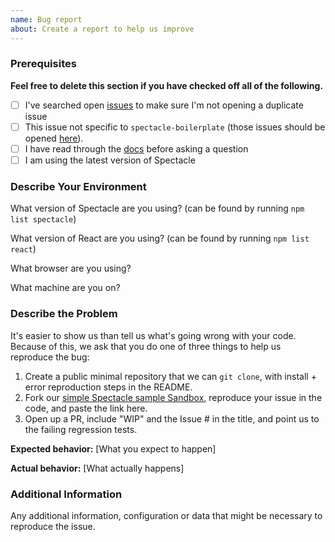 ```yaml
---
name: Bug report
about: Create a report to help us improve
---
```


<!--

Have you read Formidable's Code of Conduct? By filing an Issue, you are expected to comply with it, including treating everyone with respect: https://github.com/FormidableLabs/spectacle/blob/master/CONTRIBUTING.md#contributor-covenant-code-of-conduct

-->

### Prerequisites

**Feel free to delete this section if you have checked off all of the following.**

- [ ] I've searched open [issues](https://www.github.com/FormidableLabs/spectacle/issues) to make sure I'm not opening a duplicate issue
- [ ] This issue not specific to `spectacle-boilerplate` (those issues should be opened [here](https://github.com/FormidableLabs/spectacle-boilerplate/issues/new)).
- [ ] I have read through the [docs](https://formidable.com/open-source/spectacle/docs/) before asking a question
- [ ] I am using the latest version of Spectacle

### Describe Your Environment

What version of Spectacle are you using? (can be found by running `npm list spectacle`)

What version of React are you using? (can be found by running `npm list react`)

What browser are you using?

What machine are you on?

### Describe the Problem

It's easier to show us than tell us what's going wrong with your code. Because of this, we ask that you do one of three things to help us reproduce the bug:

1.  Create a public minimal repository that we can `git clone`, with install + error reproduction steps in the README.
2.  Fork our [simple Spectacle sample Sandbox](https://codesandbox.io/s/7wo8xv8nw0), reproduce your issue in the code, and paste the link here.
3.  Open up a PR, include "WIP" and the Issue # in the title, and point us to the failing regression tests.

**Expected behavior:** [What you expect to happen]

**Actual behavior:** [What actually happens]

### Additional Information

Any additional information, configuration or data that might be necessary to reproduce the issue.
